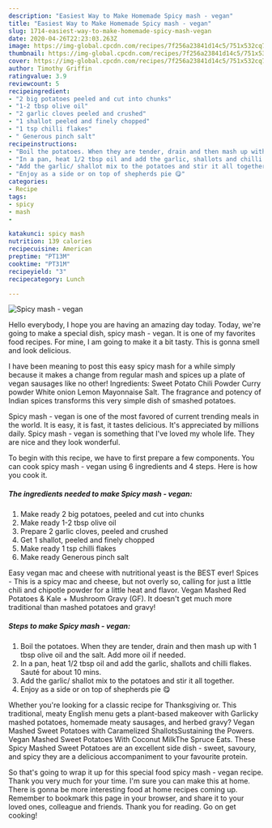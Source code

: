 ```yaml
---
description: "Easiest Way to Make Homemade Spicy mash - vegan"
title: "Easiest Way to Make Homemade Spicy mash - vegan"
slug: 1714-easiest-way-to-make-homemade-spicy-mash-vegan
date: 2020-04-26T22:23:03.263Z
image: https://img-global.cpcdn.com/recipes/7f256a23841d14c5/751x532cq70/spicy-mash-vegan-recipe-main-photo.jpg
thumbnail: https://img-global.cpcdn.com/recipes/7f256a23841d14c5/751x532cq70/spicy-mash-vegan-recipe-main-photo.jpg
cover: https://img-global.cpcdn.com/recipes/7f256a23841d14c5/751x532cq70/spicy-mash-vegan-recipe-main-photo.jpg
author: Timothy Griffin
ratingvalue: 3.9
reviewcount: 5
recipeingredient:
- "2 big potatoes peeled and cut into chunks"
- "1-2 tbsp olive oil"
- "2 garlic cloves peeled and crushed"
- "1 shallot peeled and finely chopped"
- "1 tsp chilli flakes"
- " Generous pinch salt"
recipeinstructions:
- "Boil the potatoes. When they are tender, drain and then mash up with 1 tbsp olive oil and the salt. Add more oil if needed."
- "In a pan, heat 1/2 tbsp oil and add the garlic, shallots and chilli flakes. Sauté for about 10 mins."
- "Add the garlic/ shallot mix to the potatoes and stir it all together."
- "Enjoy as a side or on top of shepherds pie 😋"
categories:
- Recipe
tags:
- spicy
- mash
- 

katakunci: spicy mash  
nutrition: 139 calories
recipecuisine: American
preptime: "PT13M"
cooktime: "PT31M"
recipeyield: "3"
recipecategory: Lunch

---
```



![Spicy mash - vegan](https://img-global.cpcdn.com/recipes/7f256a23841d14c5/751x532cq70/spicy-mash-vegan-recipe-main-photo.jpg)

Hello everybody, I hope you are having an amazing day today. Today, we're going to make a special dish, spicy mash - vegan. It is one of my favorites food recipes. For mine, I am going to make it a bit tasty. This is gonna smell and look delicious.

I have been meaning to post this easy spicy mash for a while simply because it makes a change from regular mash and spices up a plate of vegan sausages like no other! Ingredients: Sweet Potato Chili Powder Curry powder White onion Lemon Mayonnaise Salt. The fragrance and potency of Indian spices transforms this very simple dish of smashed potatoes.

Spicy mash - vegan is one of the most favored of current trending meals in the world. It is easy, it is fast, it tastes delicious. It's appreciated by millions daily. Spicy mash - vegan is something that I've loved my whole life. They are nice and they look wonderful.


To begin with this recipe, we have to first prepare a few components. You can cook spicy mash - vegan using 6 ingredients and 4 steps. Here is how you cook it.

<!--inarticleads1-->

##### The ingredients needed to make Spicy mash - vegan:

1. Make ready 2 big potatoes, peeled and cut into chunks
1. Make ready 1-2 tbsp olive oil
1. Prepare 2 garlic cloves, peeled and crushed
1. Get 1 shallot, peeled and finely chopped
1. Make ready 1 tsp chilli flakes
1. Make ready  Generous pinch salt


Easy vegan mac and cheese with nutritional yeast is the BEST ever! Spices - This is a spicy mac and cheese, but not overly so, calling for just a little chili and chipotle powder for a little heat and flavor. Vegan Mashed Red Potatoes &amp; Kale + Mushroom Gravy (GF). It doesn&#39;t get much more traditional than mashed potatoes and gravy! 

<!--inarticleads2-->

##### Steps to make Spicy mash - vegan:

1. Boil the potatoes. When they are tender, drain and then mash up with 1 tbsp olive oil and the salt. Add more oil if needed.
1. In a pan, heat 1/2 tbsp oil and add the garlic, shallots and chilli flakes. Sauté for about 10 mins.
1. Add the garlic/ shallot mix to the potatoes and stir it all together.
1. Enjoy as a side or on top of shepherds pie 😋


Whether you&#39;re looking for a classic recipe for Thanksgiving or. This traditional, meaty English menu gets a plant-based makeover with Garlicky mashed potatoes, homemade meaty sausages, and herbed gravy? Vegan Mashed Sweet Potatoes with Caramelized ShallotsSustaining the Powers. Vegan Mashed Sweet Potatoes With Coconut MilkThe Spruce Eats. These Spicy Mashed Sweet Potatoes are an excellent side dish - sweet, savoury, and spicy they are a delicious accompaniment to your favourite protein. 

So that's going to wrap it up for this special food spicy mash - vegan recipe. Thank you very much for your time. I'm sure you can make this at home. There is gonna be more interesting food at home recipes coming up. Remember to bookmark this page in your browser, and share it to your loved ones, colleague and friends. Thank you for reading. Go on get cooking!
